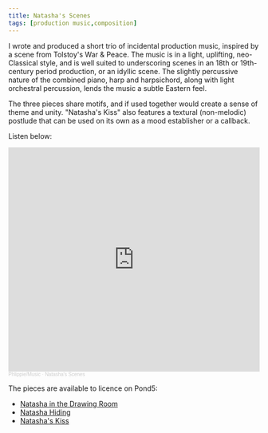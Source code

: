```yaml
---
title: Natasha's Scenes
tags: [production music,composition]
---
```


I wrote and produced a short trio of incidental production music, inspired by a scene from Tolstoy's War & Peace. The music is in a light, uplifting, neo-Classical style, and is well suited to underscoring scenes in an 18th or 19th-century period production, or an idyllic scene. The slightly percussive nature of the combined piano, harp and harpsichord, along with light orchestral percussion, lends the music a subtle Eastern feel.

The three pieces share motifs, and if used together would create a sense of theme and unity. "Natasha's Kiss" also features a textural (non-melodic) postlude that can be used on its own as a mood establisher or a callback.

Listen below:

<iframe width="100%" height="450" scrolling="no" frameborder="no" allow="autoplay" src="https://w.soundcloud.com/player/?url=https%3A//api.soundcloud.com/playlists/1444186447&color=%23ff5500&auto_play=false&hide_related=false&show_comments=true&show_user=true&show_reposts=false&show_teaser=true"></iframe><div style="font-size: 10px; color: #cccccc;line-break: anywhere;word-break: normal;overflow: hidden;white-space: nowrap;text-overflow: ellipsis; font-family: Interstate,Lucida Grande,Lucida Sans Unicode,Lucida Sans,Garuda,Verdana,Tahoma,sans-serif;font-weight: 100;"><a href="https://soundcloud.com/user-588111479" title="Phlippie/Music" target="_blank" style="color: #cccccc; text-decoration: none;">Phlippie/Music</a> · <a href="https://soundcloud.com/user-588111479/sets/natashas-scenes" title="Natasha&#x27;s Scenes" target="_blank" style="color: #cccccc; text-decoration: none;">Natasha&#x27;s Scenes</a></div>

The pieces are available to licence on Pond5:
- [Natasha in the Drawing Room](https://www.pond5.com/royalty-free-music/item/177455812-natasha-drawing-room-bright-melodic-neo-classical)
- [Natasha Hiding](https://www.pond5.com/royalty-free-music/item/177455803-natasha-hiding-bright-melodic-neo-classical)
- [Natasha's Kiss](https://www.pond5.com/royalty-free-music/item/177455874-natashas-kiss-bright-melodic-neo-classical)
